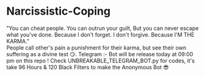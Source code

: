 # Narcissistic-Coping
"You can cheat people. You can outrun your guilt, But you can never escape what you've done. Because I don't forget. I don't forgive. Because I'M THE KARMA."  
People call other's pain a punishment for their karma, but see their own suffering as a divine test 😏. 
Telegram :- Bot will be release today at 09:00 pm on this repo !
Check UNBREAKABLE_TELEGRAM_BOT.py for codes, it's take 96 Hours & 120 Black Filters to make the Anonymous Bot 😎

